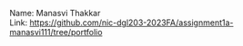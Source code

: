 Name: Manasvi Thakkar <br>
Link: https://github.com/nic-dgl203-2023FA/assignment1a-manasvi111/tree/portfolio
